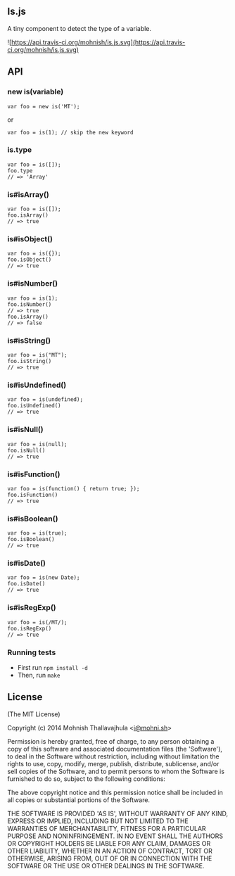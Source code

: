 ## Is.js

A tiny component to detect the type of a variable.

![https://api.travis-ci.org/mohnish/is.js.svg](https://api.travis-ci.org/mohnish/is.js.svg)

## API

### new is(variable)

```
var foo = new is('MT');
```

or

```
var foo = is(1); // skip the new keyword
```

### is.type

```
var foo = is([]);
foo.type
// => 'Array'
```

### is#isArray()
```
var foo = is([]);
foo.isArray()
// => true
```

### is#isObject()
```
var foo = is({});
foo.isObject()
// => true
```

### is#isNumber()
```
var foo = is(1);
foo.isNumber()
// => true
foo.isArray()
// => false
```

### is#isString()
```
var foo = is("MT");
foo.isString()
// => true
```

### is#isUndefined()
```
var foo = is(undefined);
foo.isUndefined()
// => true
```

### is#isNull()
```
var foo = is(null);
foo.isNull()
// => true
```

### is#isFunction()
```
var foo = is(function() { return true; });
foo.isFunction()
// => true
```

### is#isBoolean()
```
var foo = is(true);
foo.isBoolean()
// => true
```

### is#isDate()
```
var foo = is(new Date);
foo.isDate()
// => true
```

### is#isRegExp()
```
var foo = is(/MT/);
foo.isRegExp()
// => true
```

### Running tests

- First run `npm install -d`
- Then, run `make`

## License

(The MIT License)

Copyright (c) 2014 Mohnish Thallavajhula &lt;i@mohni.sh&gt;

Permission is hereby granted, free of charge, to any person obtaining
a copy of this software and associated documentation files (the
'Software'), to deal in the Software without restriction, including
without limitation the rights to use, copy, modify, merge, publish,
distribute, sublicense, and/or sell copies of the Software, and to
permit persons to whom the Software is furnished to do so, subject to
the following conditions:

The above copyright notice and this permission notice shall be
included in all copies or substantial portions of the Software.

THE SOFTWARE IS PROVIDED 'AS IS', WITHOUT WARRANTY OF ANY KIND,
EXPRESS OR IMPLIED, INCLUDING BUT NOT LIMITED TO THE WARRANTIES OF
MERCHANTABILITY, FITNESS FOR A PARTICULAR PURPOSE AND NONINFRINGEMENT.
IN NO EVENT SHALL THE AUTHORS OR COPYRIGHT HOLDERS BE LIABLE FOR ANY
CLAIM, DAMAGES OR OTHER LIABILITY, WHETHER IN AN ACTION OF CONTRACT,
TORT OR OTHERWISE, ARISING FROM, OUT OF OR IN CONNECTION WITH THE
SOFTWARE OR THE USE OR OTHER DEALINGS IN THE SOFTWARE.
